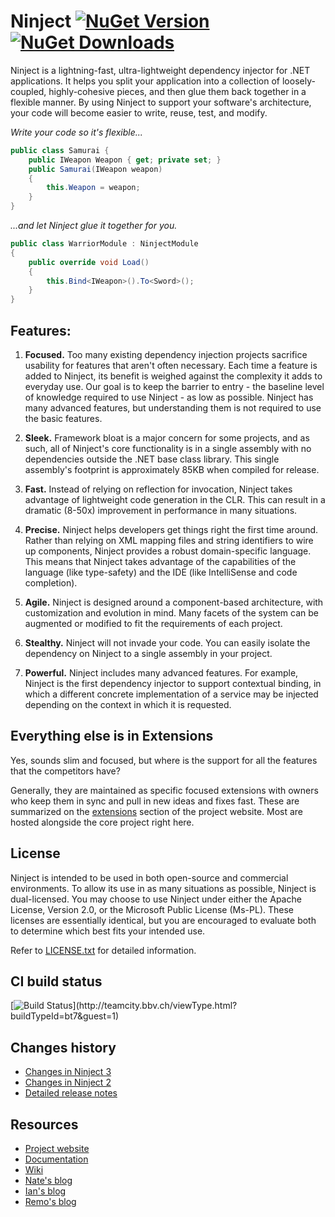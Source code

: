 # Ninject [![NuGet Version](http://img.shields.io/nuget/v/Ninject.svg?style=flat)](https://www.nuget.org/packages/Ninject/) [![NuGet Downloads](http://img.shields.io/nuget/dt/Ninject.svg?style=flat)](https://www.nuget.org/packages/Ninject/)
Ninject is a lightning-fast, ultra-lightweight dependency injector for .NET applications. It helps you split your
application into a collection of loosely-coupled, highly-cohesive pieces, and then glue them back together in a
flexible manner. By using Ninject to support your software's architecture, your code will become easier to write,
reuse, test, and modify.

*Write your code so it's flexible...*
```C#
public class Samurai {
    public IWeapon Weapon { get; private set; }
    public Samurai(IWeapon weapon) 
    {
        this.Weapon = weapon;
    }
}
```
*...and let Ninject glue it together for you.*
```C#
public class WarriorModule : NinjectModule
{
    public override void Load() 
    {
        this.Bind<IWeapon>().To<Sword>();
    }
}
```

## Features:

1. **Focused.** Too many existing dependency injection projects sacrifice usability for features that aren't often necessary.
   Each time a feature is added to Ninject, its benefit is weighed against the complexity it adds to everyday use. Our goal
   is to keep the barrier to entry - the baseline level of knowledge required to use Ninject - as low as possible. Ninject
   has many advanced features, but understanding them is not required to use the basic features.
   
2. **Sleek.** Framework bloat is a major concern for some projects, and as such, all of Ninject's core functionality is in a
   single assembly with no dependencies outside the .NET base class library. This single assembly's footprint is approximately
   85KB when compiled for release.
   
3. **Fast.** Instead of relying on reflection for invocation, Ninject takes advantage of lightweight code generation in the CLR.
   This can result in a dramatic (8-50x) improvement in performance in many situations.
   
4. **Precise.** Ninject helps developers get things right the first time around. Rather than relying on XML mapping files and
   string identifiers to wire up components, Ninject provides a robust domain-specific language. This means that Ninject
   takes advantage of the capabilities of the language (like type-safety) and the IDE (like IntelliSense and code completion).
   
5. **Agile.** Ninject is designed around a component-based architecture, with customization and evolution in mind. Many facets
   of the system can be augmented or modified to fit the requirements of each project.
   
6. **Stealthy.** Ninject will not invade your code. You can easily isolate the dependency on Ninject to a single assembly in
   your project.
   
7. **Powerful.** Ninject includes many advanced features. For example, Ninject is the first dependency injector to support
   contextual binding, in which a different concrete implementation of a service may be injected depending on the context in
   which it is requested.

## Everything else is in Extensions

Yes, sounds slim and focused, but where is the support for all the features that the competitors have? 

Generally, they are maintained as specific focused extensions with owners who keep them in sync and pull in new ideas and fixes fast. These are summarized on the [extensions](http://ninject.org/extensions) section of the project website. Most are hosted alongside the core project right here.

## License
Ninject is intended to be used in both open-source and commercial environments. To allow its use in as many
situations as possible, Ninject is dual-licensed. You may choose to use Ninject under either the Apache License,
Version 2.0, or the Microsoft Public License (Ms-PL). These licenses are essentially identical, but you are
encouraged to evaluate both to determine which best fits your intended use.

Refer to [LICENSE.txt](https://github.com/ninject/ninject/blob/master/LICENSE.txt) for detailed information.

## CI build status
[![Build Status](https://teamcity.bbv.ch/app/rest/builds/buildType:(id:bt7)/statusIcon)](http://teamcity.bbv.ch/viewType.html?buildTypeId=bt7&guest=1)

## Changes history
- [Changes in Ninject 3](https://github.com/ninject/ninject/wiki/Changes-in-Ninject-3)
- [Changes in Ninject 2](https://github.com/ninject/ninject/wiki/Changes-in-Ninject-2)
- [Detailed release notes](https://github.com/ninject/ninject/blob/master/ReleaseNotes.md)

## Resources
- [Project website](http://ninject.org/)
- [Documentation](http://ninject.org/learn)
- [Wiki](https://github.com/ninject/ninject/wiki)
- [Nate's blog](http://kohari.org/)
- [Ian's blog](http://innovatian.com/)
- [Remo's blog](http://www.planetgeek.ch/author/remo-gloor/)
